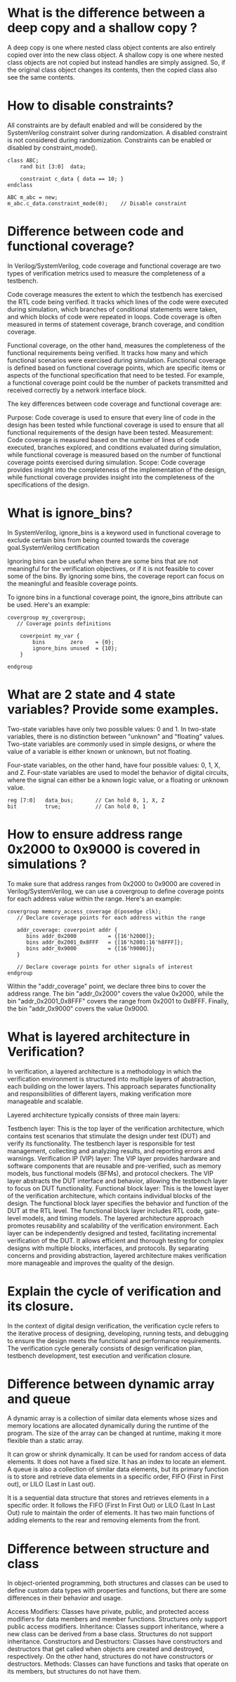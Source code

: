 # What is the difference between a deep copy and a shallow copy ?
A deep copy is one where nested class object contents are also entirely copied over into the new class object. A shallow copy is one where nested class objects are not copied but instead handles are simply assigned. So, if the original class object changes its contents, then the copied class also see the same contents.

# How to disable constraints?
All constraints are by default enabled and will be considered by the SystemVerilog constraint solver during randomization. A disabled constraint is not considered during randomization. Constraints can be enabled or disabled by constraint_mode().
```
class ABC;
	rand bit [3:0] 	data;

	constraint c_data { data == 10; }
endclass

ABC m_abc = new;
m_abc.c_data.constraint_mode(0); 	// Disable constraint
```

# Difference between code and functional coverage?
In Verilog/SystemVerilog, code coverage and functional coverage are two types of verification metrics used to measure the completeness of a testbench.

Code coverage measures the extent to which the testbench has exercised the RTL code being verified. It tracks which lines of the code were executed during simulation, which branches of conditional statements were taken, and which blocks of code were repeated in loops. Code coverage is often measured in terms of statement coverage, branch coverage, and condition coverage.

Functional coverage, on the other hand, measures the completeness of the functional requirements being verified. It tracks how many and which functional scenarios were exercised during simulation. Functional coverage is defined based on functional coverage points, which are specific items or aspects of the functional specification that need to be tested. For example, a functional coverage point could be the number of packets transmitted and received correctly by a network interface block.

The key differences between code coverage and functional coverage are:

Purpose: Code coverage is used to ensure that every line of code in the design has been tested while functional coverage is used to ensure that all functional requirements of the design have been tested.
Measurement: Code coverage is measured based on the number of lines of code executed, branches explored, and conditions evaluated during simulation, while functional coverage is measured based on the number of functional coverage points exercised during simulation.
Scope: Code coverage provides insight into the completeness of the implementation of the design, while functional coverage provides insight into the completeness of the specifications of the design.

# What is ignore_bins?
In SystemVerilog, ignore_bins is a keyword used in functional coverage to exclude certain bins from being counted towards the coverage goal.SystemVerilog certification

Ignoring bins can be useful when there are some bins that are not meaningful for the verification objectives, or if it is not feasible to cover some of the bins. By ignoring some bins, the coverage report can focus on the meaningful and feasible coverage points.

To ignore bins in a functional coverage point, the ignore_bins attribute can be used. Here's an example:
```
covergroup my_covergroup;
   // Coverage points definitions

	coverpoint my_var {
		bins  		zero 	= {0};
   		ignore_bins unused 	= {10};
	}

endgroup
```

# What are 2 state and 4 state variables? Provide some examples.
Two-state variables have only two possible values: 0 and 1. In two-state variables, there is no distinction between "unknown" and "floating" values. Two-state variables are commonly used in simple designs, or where the value of a variable is either known or unknown, but not floating.

Four-state variables, on the other hand, have four possible values: 0, 1, X, and Z. Four-state variables are used to model the behavior of digital circuits, where the signal can either be a known logic value, or a floating or unknown value.
```
reg [7:0] 	data_bus; 		// Can hold 0, 1, X, Z
bit  		true; 			// Can hold 0, 1
```


# How to ensure address range 0x2000 to 0x9000 is covered in simulations ?
To make sure that address ranges from 0x2000 to 0x9000 are covered in Verilog/SystemVerilog, we can use a covergroup to define coverage points for each address value within the range. Here's an example:
```
covergroup memory_access_coverage @(posedge clk);
   // Declare coverage points for each address within the range

   addr_coverage: coverpoint addr {
      bins addr_0x2000  		= {[16'h2000]};
      bins addr_0x2001_0x8FFF 	= {[16'h2001:16'h8FFF]};
      bins addr_0x9000  		= {[16'h9000]};
   }

   // Declare coverage points for other signals of interest
endgroup
```
Within the "addr_coverage" point, we declare three bins to cover the address range. The bin "addr_0x2000" covers the value 0x2000, while the bin "addr_0x2001_0x8FFF" covers the range from 0x2001 to 0x8FFF. Finally, the bin "addr_0x9000" covers the value 0x9000.

# What is layered architecture in Verification?
In verification, a layered architecture is a methodology in which the verification environment is structured into multiple layers of abstraction, each building on the lower layers. This approach separates functionality and responsibilities of different layers, making verification more manageable and scalable.

Layered architecture typically consists of three main layers:

Testbench layer: This is the top layer of the verification architecture, which contains test scenarios that stimulate the design under test (DUT) and verify its functionality. The testbench layer is responsible for test management, collecting and analyzing results, and reporting errors and warnings.
Verification IP (VIP) layer: The VIP layer provides hardware and software components that are reusable and pre-verified, such as memory models, bus functional models (BFMs), and protocol checkers. The VIP layer abstracts the DUT interface and behavior, allowing the testbench layer to focus on DUT functionality.
Functional block layer: This is the lowest layer of the verification architecture, which contains individual blocks of the design. The functional block layer specifies the behavior and function of the DUT at the RTL level. The functional block layer includes RTL code, gate-level models, and timing models.
The layered architecture approach promotes reusability and scalability of the verification environment. Each layer can be independently designed and tested, facilitating incremental verification of the DUT. It allows efficient and thorough testing for complex designs with multiple blocks, interfaces, and protocols. By separating concerns and providing abstraction, layered architecture makes verification more manageable and improves the quality of the design.

# Explain the cycle of verification and its closure.
In the context of digital design verification, the verification cycle refers to the iterative process of designing, developing, running tests, and debugging to ensure the design meets the functional and performance requirements. The verification cycle generally consists of design verification plan, testbench development, test execution and verification closure.

# Difference between dynamic array and queue
A dynamic array is a collection of similar data elements whose sizes and memory locations are allocated dynamically during the runtime of the program. The size of the array can be changed at runtime, making it more flexible than a static array.

It can grow or shrink dynamically.
It can be used for random access of data elements.
It does not have a fixed size.
It has an index to locate an element.
A queue is also a collection of similar data elements, but its primary function is to store and retrieve data elements in a specific order, FIFO (First in First out), or LILO (Last in Last out).

It is a sequential data structure that stores and retrieves elements in a specific order.
It follows the FIFO (First In First Out) or LILO (Last In Last Out) rule to maintain the order of elements.
It has two main functions of adding elements to the rear and removing elements from the front.

# Difference between structure and class
In object-oriented programming, both structures and classes can be used to define custom data types with properties and functions, but there are some differences in their behavior and usage.

Access Modifiers: Classes have private, public, and protected access modifiers for data members and member functions. Structures only support public access modifiers.
Inheritance: Classes support inheritance, where a new class can be derived from a base class. Structures do not support inheritance.
Constructors and Destructors: Classes have constructors and destructors that get called when objects are created and destroyed, respectively. On the other hand, structures do not have constructors or destructors.
Methods: Classes can have functions and tasks that operate on its members, but structures do not have them.
